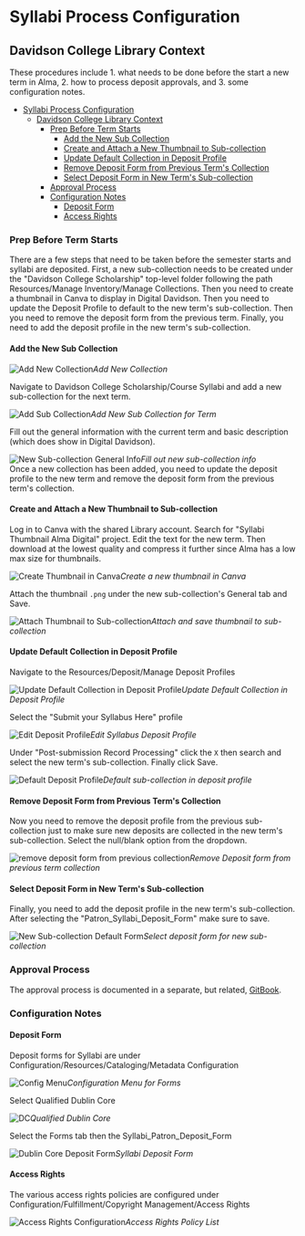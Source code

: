 # Syllabi Process Configuration

## Davidson College Library Context

These procedures include 1. what needs to be done before the start a new term in Alma, 2. how to process deposit approvals, and 3. some configuration notes.

- [Syllabi Process Configuration](#syllabi-process-configuration)
  - [Davidson College Library Context](#davidson-college-library-context)
    - [Prep Before Term Starts](#prep-before-term-starts)
      - [Add the New Sub Collection](#add-the-new-sub-collection)
      - [Create and Attach a New Thumbnail to Sub-collection](#create-and-attach-a-new-thumbnail-to-sub-collection)
      - [Update Default Collection in Deposit Profile](#update-default-collection-in-deposit-profile)
      - [Remove Deposit Form from Previous Term's Collection](#remove-deposit-form-from-previous-terms-collection)
      - [Select Deposit Form in New Term's Sub-collection](#select-deposit-form-in-new-terms-sub-collection)
    - [Approval Process](#approval-process)
    - [Configuration Notes](#configuration-notes)
      - [Deposit Form](#deposit-form)
      - [Access Rights](#access-rights)

### Prep Before Term Starts

There are a few steps that need to be taken before the semester starts and syllabi are deposited. First, a new sub-collection needs to be created under the "Davidson College Scholarship" top-level folder following the path Resources/Manage Inventory/Manage Collections. Then you need to create a thumbnail in Canva to display in Digital Davidson. Then you need to update the Deposit Profile to default to the new term's sub-collection. Then you need to remove the deposit form from the previous term. Finally, you need to add the deposit profile in the new term's sub-collection.

#### Add the New Sub Collection

![Add New Collection](../syllabi/help_files/Add_Sub_Collection.png)*Add New Collection*  

Navigate to Davidson College Scholarship/Course Syllabi and add a new sub-collection for the next term.

![Add Sub Collection](../syllabi/help_files/Add_Sub_Collection_Term.png)*Add New Sub Collection for Term*  

Fill out the general information with the current term and basic description (which does show in Digital Davidson).

![New Sub-collection General Info](../syllabi/help_files/Add_Sub_Collection_Bib_Info.png)*Fill out new sub-collection info*  
Once a new collection has been added, you need to update the deposit profile to the new term and remove the deposit form from the previous term's collection.

#### Create and Attach a New Thumbnail to Sub-collection

Log in to Canva with the shared Library account. Search for "Syllabi Thumbnail Alma Digital" project. Edit the text for the new term. Then download at the lowest quality and compress it further since Alma has a low max size for thumbnails.

![Create Thumbnail in Canva](../syllabi/help_files/Add_Sub_Collection_Thumbail_Canva.png)*Create a new thumbnail in Canva*  

Attach the thumbnail `.png` under the new sub-collection's General tab and Save.

![Attach Thumbnail to Sub-collection](../syllabi/help_files/Add_Sub_Collection_Thumbail.png)*Attach and save thumbnail to sub-collection*  

#### Update Default Collection in Deposit Profile

Navigate to the Resources/Deposit/Manage Deposit Profiles

![Update Default Collection in Deposit Profile](../syllabi/help_files/Add_Sub_Collection_Deposit_Profile.png)*Update Default Collection in Deposit Profile*  

Select the "Submit your Syllabus Here" profile

![Edit Deposit Profile](../syllabi/help_files/Add_Sub_Collection_Deposit_Profile_Syllabus.png)*Edit Syllabus Deposit Profile*  

Under "Post-submission Record Processing" click the `X` then search and select the new term's sub-collection. Finally click Save.

![Default Deposit Profile](../syllabi/help_files/Add_Sub_Collection_Deposit_Default.png)*Default sub-collection in deposit profile*  

#### Remove Deposit Form from Previous Term's Collection

Now you need to remove the deposit profile from the previous sub-collection just to make sure new deposits are collected in the new term's sub-collection. Select the null/blank option from the dropdown.

![remove deposit form from previous collection](../syllabi/help_files/Add_Sub_Collection_Previous_Term.png)*Remove Deposit form from previous term collection*  

#### Select Deposit Form in New Term's Sub-collection

Finally, you need to add the deposit profile in the new term's sub-collection. After selecting the "Patron_Syllabi_Deposit_Form" make sure to save.

![New Sub-collection Default Form](../syllabi/help_files/Add_Sub_Collection_Form.png)*Select deposit form for new sub-collection*  

### Approval Process

The approval process is documented in a separate, but related, [GitBook](https://davidson-library.gitbook.io/systems-documentation/alma-digital/syllabi).

### Configuration Notes

#### Deposit Form

Deposit forms for Syllabi are under Configuration/Resources/Cataloging/Metadata Configuration

![Config Menu](../syllabi/help_files/Config_MD.png)*Configuration Menu for Forms*  

Select Qualified Dublin Core

![DC](../syllabi/help_files/Config_MD_DC.png)*Qualified Dublin Core*  

Select the Forms tab then the Syllabi_Patron_Deposit_Form

![Dublin Core Deposit Form](../syllabi/help_files/Config_MD_Form.png)*Syllabi Deposit Form*  

#### Access Rights

The various access rights policies are configured under Configuration/Fulfillment/Copyright Management/Access Rights

![Access Rights Configuration](../syllabi/help_files/Config_Access.png)*Access Rights Policy List*  
